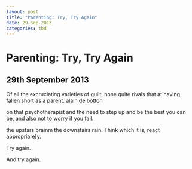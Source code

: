 ```yaml
---
layout: post
title: "Parenting: Try, Try Again"
date: 29-Sep-2013
categories: tbd
---
```


# Parenting: Try, Try Again

## 29th September 2013

Of all the excruciating varieties of guilt,   none quite rivals that at having fallen short as a parent. alain de botton

on that psychotherapist and the need to step up and be the best you can be, and also not to worry if you fail.

the upstars brainm the downstairs rain. Think which it is, react appropriare[y.

 

Try again.

 

And try again.
